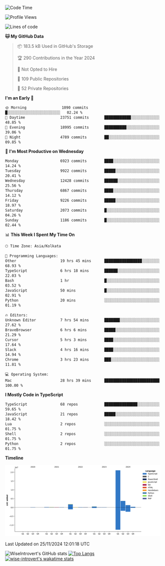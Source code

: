 <!--START_SECTION:waka-->
![Code Time](http://img.shields.io/badge/Code%20Time-1%2C884%20hrs%2048%20mins-blue)

![Profile Views](http://img.shields.io/badge/Profile%20Views-2-blue)

![Lines of code](https://img.shields.io/badge/From%20Hello%20World%20I%27ve%20Written-29.2%20million%20lines%20of%20code-blue)

**🐱 My GitHub Data** 

> 📦 183.5 kB Used in GitHub's Storage 
 > 
> 🏆 290 Contributions in the Year 2024
 > 
> 🚫 Not Opted to Hire
 > 
> 📜 109 Public Repositories 
 > 
> 🔑 52 Private Repositories 
 > 
**I'm an Early 🐤** 

```text
🌞 Morning                1090 commits        █░░░░░░░░░░░░░░░░░░░░░░░░   02.24 % 
🌆 Daytime                23751 commits       ████████████░░░░░░░░░░░░░   48.85 % 
🌃 Evening                18995 commits       ██████████░░░░░░░░░░░░░░░   39.06 % 
🌙 Night                  4789 commits        ██░░░░░░░░░░░░░░░░░░░░░░░   09.85 % 
```
📅 **I'm Most Productive on Wednesday** 

```text
Monday                   6923 commits        ████░░░░░░░░░░░░░░░░░░░░░   14.24 % 
Tuesday                  9922 commits        █████░░░░░░░░░░░░░░░░░░░░   20.41 % 
Wednesday                12428 commits       ██████░░░░░░░░░░░░░░░░░░░   25.56 % 
Thursday                 6867 commits        ████░░░░░░░░░░░░░░░░░░░░░   14.12 % 
Friday                   9226 commits        █████░░░░░░░░░░░░░░░░░░░░   18.97 % 
Saturday                 2073 commits        █░░░░░░░░░░░░░░░░░░░░░░░░   04.26 % 
Sunday                   1186 commits        █░░░░░░░░░░░░░░░░░░░░░░░░   02.44 % 
```


📊 **This Week I Spent My Time On** 

```text
🕑︎ Time Zone: Asia/Kolkata

💬 Programming Languages: 
Other                    19 hrs 45 mins      █████████████████░░░░░░░░   68.93 % 
TypeScript               6 hrs 18 mins       ██████░░░░░░░░░░░░░░░░░░░   22.03 % 
Bash                     1 hr                █░░░░░░░░░░░░░░░░░░░░░░░░   03.52 % 
JavaScript               50 mins             █░░░░░░░░░░░░░░░░░░░░░░░░   02.91 % 
Python                   20 mins             ░░░░░░░░░░░░░░░░░░░░░░░░░   01.19 % 

🔥 Editors: 
Unknown Editor           7 hrs 54 mins       ███████░░░░░░░░░░░░░░░░░░   27.62 % 
BraveBrowser             6 hrs 6 mins        █████░░░░░░░░░░░░░░░░░░░░   21.29 % 
Cursor                   5 hrs 3 mins        ████░░░░░░░░░░░░░░░░░░░░░   17.64 % 
Slack                    4 hrs 16 mins       ████░░░░░░░░░░░░░░░░░░░░░   14.94 % 
Chrome                   3 hrs 23 mins       ███░░░░░░░░░░░░░░░░░░░░░░   11.81 % 

💻 Operating System: 
Mac                      28 hrs 39 mins      █████████████████████████   100.00 % 
```

**I Mostly Code in TypeScript** 

```text
TypeScript               68 repos            ███████████████░░░░░░░░░░   59.65 % 
JavaScript               21 repos            █████░░░░░░░░░░░░░░░░░░░░   18.42 % 
Lua                      2 repos             ░░░░░░░░░░░░░░░░░░░░░░░░░   01.75 % 
Shell                    2 repos             ░░░░░░░░░░░░░░░░░░░░░░░░░   01.75 % 
Python                   2 repos             ░░░░░░░░░░░░░░░░░░░░░░░░░   01.75 % 
```



**Timeline**

![Lines of Code chart](https://raw.githubusercontent.com/wise-introvert/wise-introvert/master/assets/bar_graph.png)


 Last Updated on 25/11/2024 12:01:18 UTC
<!--END_SECTION:waka-->

![WiseIntrovert's GitHub stats](https://github-readme-stats.vercel.app/api?username=wise-introvert&count_private=true&show_icons=true)
[![Top Langs](https://github-readme-stats.vercel.app/api/top-langs/?username=wise-introvert&langs_count=10)](https://github.com/anuraghazra/github-readme-stats)
[![wise-introvert's wakatime stats](https://github-readme-stats.vercel.app/api/wakatime?username=wiseintrovert)](https://github.com/anuraghazra/github-readme-stats)
